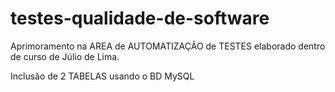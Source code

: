 # testes-qualidade-de-software
Aprimoramento na AREA de AUTOMATIZAÇÂO de TESTES elaborado dentro de curso de Júlio de Lima.

Inclusão de 2 TABELAS usando o BD MySQL
